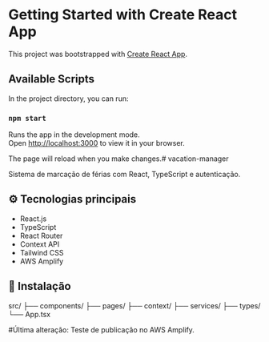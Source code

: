 # Getting Started with Create React App

This project was bootstrapped with [Create React App](https://github.com/facebook/create-react-app).

## Available Scripts

In the project directory, you can run:

### `npm start`

Runs the app in the development mode.  
Open [http://localhost:3000](http://localhost:3000) to view it in your browser.

The page will reload when you make changes.\# vacation-manager

Sistema de marcação de férias com React, TypeScript e autenticação.

## ⚙️ Tecnologias principais

- React.js
- TypeScript
- React Router
- Context API
- Tailwind CSS
- AWS Amplify

## 🚀 Instalação 

src/
├── components/
├── pages/
├── context/
├── services/
├── types/
└── App.tsx


#Última alteração: Teste de publicação no AWS Amplify.